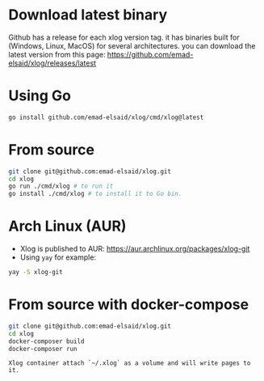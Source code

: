 # Download latest binary

Github has a release for each xlog version tag. it has binaries built for (Windows, Linux, MacOS) for several architectures. you can download the latest version from this page: https://github.com/emad-elsaid/xlog/releases/latest

# Using Go

```bash
go install github.com/emad-elsaid/xlog/cmd/xlog@latest
```

# From source

```bash
git clone git@github.com:emad-elsaid/xlog.git
cd xlog
go run ./cmd/xlog # to run it
go install ./cmd/xlog # to install it to Go bin.
```

# Arch Linux (AUR)

* Xlog is published to AUR: https://aur.archlinux.org/packages/xlog-git
* Using `yay` for example:

```bash
yay -S xlog-git
```

# From source with docker-compose

```bash
git clone git@github.com:emad-elsaid/xlog.git
cd xlog
docker-composer build
docker-composer run
```

```info
Xlog container attach `~/.xlog` as a volume and will write pages to it.
```

